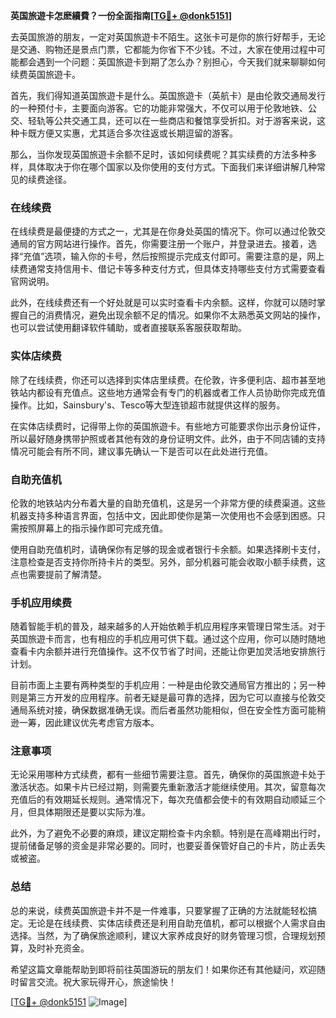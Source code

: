 **英国旅遊卡怎麽續費？一份全面指南[[TG💪+ @donk5151](https://t.me/s/donk5151)]**

去英国旅游的朋友，一定对英国旅遊卡不陌生。这张卡可是你的旅行好帮手，无论是交通、购物还是景点门票，它都能为你省下不少钱。不过，大家在使用过程中可能都会遇到一个问题：英国旅遊卡到期了怎么办？别担心，今天我们就来聊聊如何续费英国旅遊卡。

首先，我们得知道英国旅遊卡是什么。英国旅遊卡（英航卡）是由伦敦交通局发行的一种预付卡，主要面向游客。它的功能非常强大，不仅可以用于伦敦地铁、公交、轻轨等公共交通工具，还可以在一些商店和餐馆享受折扣。对于游客来说，这种卡既方便又实惠，尤其适合多次往返或长期逗留的游客。

那么，当你发现英国旅遊卡余额不足时，该如何续费呢？其实续费的方法多种多样，具体取决于你在哪个国家以及你使用的支付方式。下面我们来详细讲解几种常见的续费途径。

### 在线续费

在线续费是最便捷的方式之一，尤其是在你身处英国的情况下。你可以通过伦敦交通局的官方网站进行操作。首先，你需要注册一个账户，并登录进去。接着，选择“充值”选项，输入你的卡号，然后按照提示完成支付即可。需要注意的是，网上续费通常支持信用卡、借记卡等多种支付方式，但具体支持哪些支付方式需要查看官网说明。

此外，在线续费还有一个好处就是可以实时查看卡内余额。这样，你就可以随时掌握自己的消费情况，避免出现余额不足的情况。如果你不太熟悉英文网站的操作，也可以尝试使用翻译软件辅助，或者直接联系客服获取帮助。

### 实体店续费

除了在线续费，你还可以选择到实体店里续费。在伦敦，许多便利店、超市甚至地铁站内都设有充值点。这些地方通常会有专门的机器或者工作人员协助你完成充值操作。比如，Sainsbury's、Tesco等大型连锁超市就提供这样的服务。

在实体店续费时，记得带上你的英国旅遊卡。有些地方可能要求你出示身份证件，所以最好随身携带护照或者其他有效的身份证明文件。此外，由于不同店铺的支持情况可能会有所不同，建议事先确认一下是否可以在此处进行充值。

### 自助充值机

伦敦的地铁站内分布着大量的自助充值机，这是另一个非常方便的续费渠道。这些机器支持多种语言界面，包括中文，因此即使你是第一次使用也不会感到困惑。只需按照屏幕上的指示操作即可完成充值。

使用自助充值机时，请确保你有足够的现金或者银行卡余额。如果选择刷卡支付，注意检查是否支持你所持卡片的类型。另外，部分机器可能会收取小额手续费，这点也需要提前了解清楚。

### 手机应用续费

随着智能手机的普及，越来越多的人开始依赖手机应用程序来管理日常生活。对于英国旅遊卡而言，也有相应的手机应用可供下载。通过这个应用，你可以随时随地查看卡内余额并进行充值操作。这不仅节省了时间，还能让你更加灵活地安排旅行计划。

目前市面上主要有两种类型的手机应用：一种是由伦敦交通局官方推出的；另一种则是第三方开发的应用程序。前者无疑是最可靠的选择，因为它可以直接与伦敦交通局系统对接，确保数据准确无误。而后者虽然功能相似，但在安全性方面可能稍逊一筹，因此建议优先考虑官方版本。

### 注意事项

无论采用哪种方式续费，都有一些细节需要注意。首先，确保你的英国旅遊卡处于激活状态。如果卡片已经过期，则需要先重新激活才能继续使用。其次，留意每次充值后的有效期延长规则。通常情况下，每次充值都会使卡的有效期自动顺延三个月，但具体期限还是要以实际为准。

此外，为了避免不必要的麻烦，建议定期检查卡内余额。特别是在高峰期出行时，提前储备足够的资金是非常必要的。同时，也要妥善保管好自己的卡片，防止丢失或被盗。

### 总结

总的来说，续费英国旅遊卡并不是一件难事，只要掌握了正确的方法就能轻松搞定。无论是在线续费、实体店续费还是利用自助充值机，都可以根据个人需求自由选择。当然，为了确保旅途顺利，建议大家养成良好的财务管理习惯，合理规划预算，及时补充资金。

希望这篇文章能帮助到即将前往英国游玩的朋友们！如果你还有其他疑问，欢迎随时留言交流。祝大家玩得开心，旅途愉快！

[[TG💪+ @donk5151](https://t.me/s/donk5151) ![Image](https://i.postimg.cc/rwNCRYN7/Snipaste-2025-04-30-17-27-05.png)]